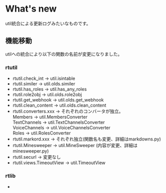 # What's new
util統合による更新ログみたいなものです。

## 機能移動
utilへの統合により以下の関数の名前が変更になりました。

### rtutil
* rtutil.check_int -> util.isintable
* rtutil.similer -> util.olds.similer
* rtutil.has_roles -> util.has_any_roles
* rtutil.role2obj -> util.olds.role2obj
* rtutil.get_webhook -> util.olds.get_webhook
* rtutil.clean_content -> util.olds.clean_content
* rtutil.converters.xxx
    -> それぞれのコンバータが独立。  
    Members -> util.MembersConverter  
    TextChannels -> util.TextChannelsConverter  
    VoiceChannels -> util.VoiceChannelsConverter  
    Roles -> util.RolesConverter
* rtutil.markord.xxx -> それぞれ独立(関数名も変更、詳細はmarkdowns.py)
* rtutil.Minesweeper -> util.MineSweeper (内容が変更、詳細はminesweeper.py)
* rtutil.securl -> 変更なし
* rtutil.views.TimeoutView -> util.TimeoutView

### rtlib
* 